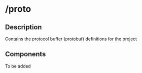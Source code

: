 # /proto

## Description
Contains the protocol buffer (protobuf) definitions for the project

## Components
To be added